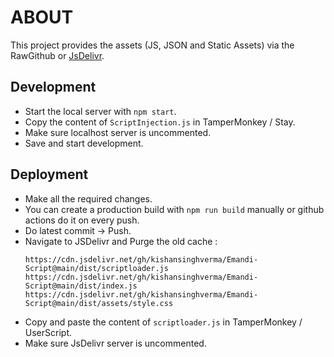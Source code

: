 # ABOUT
This project provides the assets (JS, JSON and Static Assets) via the RawGithub or [JsDelivr](https://www.jsdelivr.com/github).

## Development
- Start the local server with `npm start`.
- Copy the content of `ScriptInjection.js` in TamperMonkey / Stay.
- Make sure localhost server is uncommented.
- Save and start development.

## Deployment
- Make all the required changes.
- You can create a production build with `npm run build` manually or github actions do it on every push.
- Do latest commit -> Push.
- Navigate to JSDelivr and Purge the old cache :
    ```
    https://cdn.jsdelivr.net/gh/kishansinghverma/Emandi-Script@main/dist/scriptloader.js
    https://cdn.jsdelivr.net/gh/kishansinghverma/Emandi-Script@main/dist/index.js
    https://cdn.jsdelivr.net/gh/kishansinghverma/Emandi-Script@main/dist/assets/style.css
    ```
- Copy and paste the content of `scriptloader.js` in TamperMonkey / UserScript.
- Make sure JsDelivr server is uncommented.